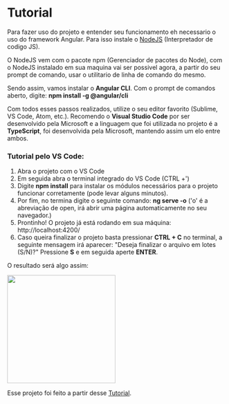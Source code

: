 # Tutorial

Para fazer uso do projeto e entender seu funcionamento eh necessario o uso do framework Angular. Para isso instale o [NodeJS](https://nodejs.org/en/download/) (Interpretador de codigo JS).

O NodeJS vem com o pacote npm (Gerenciador de pacotes do Node), com o NodeJS instalado em sua maquina vai ser possivel agora, a partir do seu prompt de comando, usar o utilitario de linha de comando do mesmo.

Sendo assim, vamos instalar o **Angular CLI**. Com o prompt de comandos aberto, digite: **npm install -g @angular/cli**

Com todos esses passos realizados, utilize o seu editor favorito (Sublime, VS Code, Atom, etc.). Recomendo o **Visual Studio Code** por ser desenvolvido pela Microsoft e a linguagem que foi utilizada no projeto é a **TypeScript**, foi desenvolvida pela Microsoft, mantendo assim um elo entre ambos. 

### Tutorial pelo VS Code:

1. Abra o projeto com o VS Code
2. Em seguida abra o terminal integrado do VS Code (CTRL +')
3. Digite **npm install** para instalar os módulos necessários para o projeto funcionar corretamente (pode levar alguns minutos).
4. Por fim, no termina digite o seguinte comando: **ng serve -o** ('o' é a abreviação de open, irá abrir uma página automaticamente no seu navegador.)
5. Prontinho! O projeto já está rodando em sua máquina: http://localhost:4200/
6. Caso queira finalizar o projeto basta pressionar **CTRL + C** no terminal, a seguinte mensagem irá aparecer: "Deseja finalizar o arquivo em lotes (S/N)?" Pressione **S** e em seguida aperte **ENTER**.

O resultado será algo assim:


<img src="https://github.com/nefestor/treinamento-web/blob/master/TypeScript/Atividade2/todo-list/resultado.jpg" width="250" height="250"/>


Esse projeto foi feito a partir desse [Tutorial](https://github.com/ng-girls/todo-list-tutorial-portuguese/blob/master/SUMMARY.md).